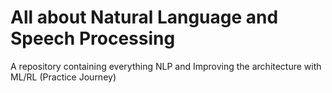 # All about Natural Language and Speech Processing
A repository containing everything NLP and Improving the architecture with ML/RL (Practice Journey)

                                     

